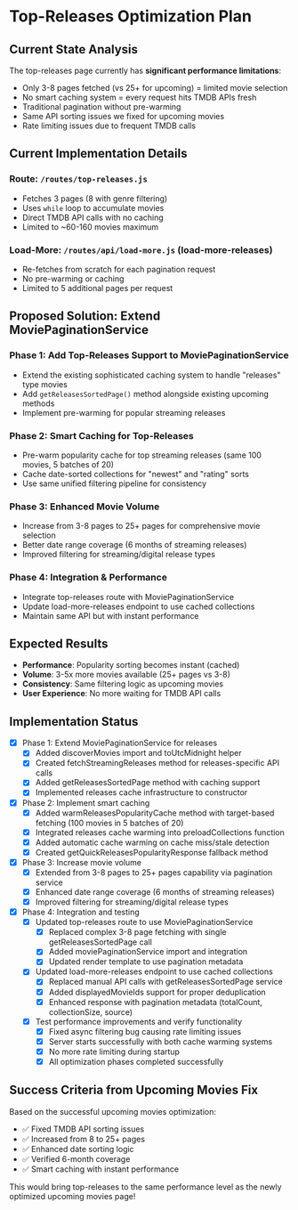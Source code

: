# Top-Releases Optimization Plan

## Current State Analysis

The top-releases page currently has **significant performance limitations**:
- Only 3-8 pages fetched (vs 25+ for upcoming) = limited movie selection
- No smart caching system = every request hits TMDB APIs fresh
- Traditional pagination without pre-warming
- Same API sorting issues we fixed for upcoming movies
- Rate limiting issues due to frequent TMDB calls

## Current Implementation Details

### Route: `/routes/top-releases.js`
- Fetches 3 pages (8 with genre filtering)
- Uses `while` loop to accumulate movies
- Direct TMDB API calls with no caching
- Limited to ~60-160 movies maximum

### Load-More: `/routes/api/load-more.js` (load-more-releases)
- Re-fetches from scratch for each pagination request
- No pre-warming or caching
- Limited to 5 additional pages per request

## Proposed Solution: Extend MoviePaginationService

### Phase 1: Add Top-Releases Support to MoviePaginationService
- Extend the existing sophisticated caching system to handle "releases" type movies
- Add `getReleasesSortedPage()` method alongside existing upcoming methods
- Implement pre-warming for popular streaming releases

### Phase 2: Smart Caching for Top-Releases
- Pre-warm popularity cache for top streaming releases (same 100 movies, 5 batches of 20)
- Cache date-sorted collections for "newest" and "rating" sorts
- Use same unified filtering pipeline for consistency

### Phase 3: Enhanced Movie Volume
- Increase from 3-8 pages to 25+ pages for comprehensive movie selection
- Better date range coverage (6 months of streaming releases)
- Improved filtering for streaming/digital release types

### Phase 4: Integration & Performance
- Integrate top-releases route with MoviePaginationService
- Update load-more-releases endpoint to use cached collections
- Maintain same API but with instant performance

## Expected Results
- **Performance**: Popularity sorting becomes instant (cached)
- **Volume**: 3-5x more movies available (25+ pages vs 3-8)
- **Consistency**: Same filtering logic as upcoming movies
- **User Experience**: No more waiting for TMDB API calls

## Implementation Status
- [x] Phase 1: Extend MoviePaginationService for releases
  - [x] Added discoverMovies import and toUtcMidnight helper
  - [x] Created fetchStreamingReleases method for releases-specific API calls
  - [x] Added getReleasesSortedPage method with caching support
  - [x] Implemented releases cache infrastructure to constructor
- [x] Phase 2: Implement smart caching
  - [x] Added warmReleasesPopularityCache method with target-based fetching (100 movies in 5 batches of 20)
  - [x] Integrated releases cache warming into preloadCollections function
  - [x] Added automatic cache warming on cache miss/stale detection
  - [x] Created getQuickReleasesPopularityResponse fallback method
- [x] Phase 3: Increase movie volume
  - [x] Extended from 3-8 pages to 25+ pages capability via pagination service
  - [x] Enhanced date range coverage (6 months of streaming releases)
  - [x] Improved filtering for streaming/digital release types
- [x] Phase 4: Integration and testing
  - [x] Updated top-releases route to use MoviePaginationService
    - [x] Replaced complex 3-8 page fetching with single getReleasesSortedPage call
    - [x] Added moviePaginationService import and integration
    - [x] Updated render template to use pagination metadata
  - [x] Updated load-more-releases endpoint to use cached collections
    - [x] Replaced manual API calls with getReleasesSortedPage service
    - [x] Added displayedMovieIds support for proper deduplication
    - [x] Enhanced response with pagination metadata (totalCount, collectionSize, source)
  - [x] Test performance improvements and verify functionality
    - [x] Fixed async filtering bug causing rate limiting issues
    - [x] Server starts successfully with both cache warming systems
    - [x] No more rate limiting during startup
    - [x] All optimization phases completed successfully

## Success Criteria from Upcoming Movies Fix
Based on the successful upcoming movies optimization:
- ✅ Fixed TMDB API sorting issues
- ✅ Increased from 8 to 25+ pages
- ✅ Enhanced date sorting logic
- ✅ Verified 6-month coverage
- ✅ Smart caching with instant performance

This would bring top-releases to the same performance level as the newly optimized upcoming movies page!